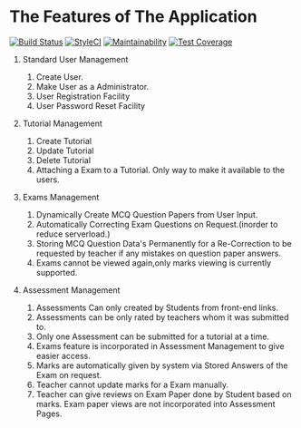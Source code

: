 # The Features of The Application 
[![Build Status](https://travis-ci.org/grans/edlara2.svg?branch=master)](https://travis-ci.org/grans/edlara2) [![StyleCI](https://github.styleci.io/repos/201577161/shield?branch=master)](https://github.styleci.io/repos/201577161) [![Maintainability](https://api.codeclimate.com/v1/badges/ecbc74888f6ff3d0bceb/maintainability)](https://codeclimate.com/github/grans/edlara2/maintainability) [![Test Coverage](https://api.codeclimate.com/v1/badges/ecbc74888f6ff3d0bceb/test_coverage)](https://codeclimate.com/github/grans/edlara2/test_coverage)

1. Standard User Management
	1. Create User.
	2. Make User as a Administrator.
	3. User Registration Facility
	4. User Password Reset Facility

2. Tutorial Management
	1. Create Tutorial
	2. Update Tutorial
	3. Delete Tutorial
	4. Attaching a Exam to a Tutorial. Only way to make it available to the users.

3. Exams Management
	1. Dynamically Create MCQ Question Papers from User Input.
	2. Automatically Correcting Exam Questions on Request.(inorder to reduce serverload.)
	3. Storing MCQ Question Data's Permanently for a Re-Correction to be requested by teacher if any mistakes on question paper answers.
	4. Exams cannot be viewed again,only marks viewing is currently supported.

4. Assessment Management
	1. Assessments Can only created by Students from front-end links.
	2. Assessments can be only rated by teachers whom it was submitted to.
	3. Only one Assessment can be submitted for a tutorial at a time.
	4. Exams feature is incorporated in Assessment Management to give easier access.
	5. Marks are automatically given by system via Stored Answers of the Exam on request.
	6. Teacher cannot update marks for a Exam manually.
	7. Teacher can give reviews on Exam Paper done by Student based on marks. Exam paper views are not incorporated into Assessment Pages.

